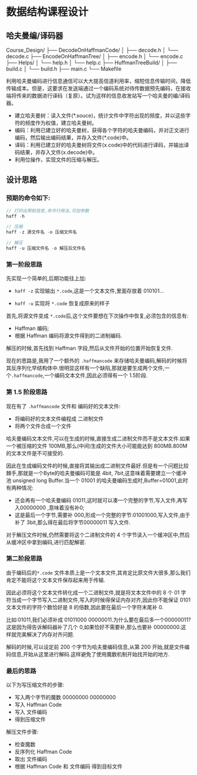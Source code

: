 # 数据结构课程设计
## 哈夫曼编/译码器

Course_Design/
├── DecodeOnHaffmanCode/
│   ├── decode.h
│   └── decode.c
├── EncodeOnHaffmanTree/
│   ├── encode.h
│   └── encode.c
├── Helps/
│   └── help.h
│   └── help.c
├── HuffmanTreeBuild/
│   ├── build.c
│   └── build.h
├── main.c
└── Makefile



利用哈夫曼编码进行信息通信可以大大提高信道利用率，缩短信息传输时间，降低传输成本。但是，这要求在发送端通过一个编码系统对待传数据预先编码，在接收端将传来的数据进行译码（复原）。试为这样的信息收发站写一个哈夫曼的编/译码器。

- 建立哈夫曼树：读入文件(*.souce)，统计文件中字符出现的频度，并以这些字符的频度作为权值，建立哈夫曼树。
- 编码：利用已建立好的哈夫曼树，获得各个字符的哈夫曼编码，并对正文进行编码，然后输出编码结果，并存入文件(*.code)中。
- 译码：利用已建立好的哈夫曼树将文件(x.code)中的代码进行译码，并输出译码结果，并存入文件(x.decode)中。
- 利用位操作，实现文件的压缩与解压。


## 设计思路

### 预期的命令如下:

```c
// 打印出帮助信息,命令行用法,可加参数
haff -h

// 压缩
haff -z 源文件名 -o 压缩文件名

// 解压
haff -u 压缩文件名 -o 解压后文件名
```

### 第一阶段思路
先实现一个简单的,后期功能往上加:
- `haff -z` 实现输出 `*.code`,这是一个文本文件,里面存放着 010101...

- `haff -u` 实现将 `*.code` 恢复成原来的样子


首先,将源文件变成 `*.code`后,这个文件要想在下次操作中恢复,必须包含的信息有:
- Haffman 编码;
- 根据 Haffman 编码将源文件得到的二进制编码.

解压的时候,首先找到 Haffman 字段,然后从文件开始的位置开始恢复文件.

现在的思路是,我用了一个额外的 `.haffmancode` 来存储哈夫曼编码,解码的时候将其反序列化早结构体中.很明显这样有一个缺陷,那就是要生成两个文件,一个`.haffmancode`,一个编码文本文件,因此必须得有一个 1.5阶段.


### 第 1.5 阶段思路
现在有了 `.haffmancode` 文件和 编码好的文本文件:
- 将编码好的文本文件编程成 二进制文件
- 将两个文件合成一个文件

哈夫曼编码文本文件,可以在生成的时候,直接生成二进制文件而不是文本文件.如果一个被压缩的文件 100MB,那么(中间)生成的文件大小可能能达到 800MB.800M的文本文件是不可接受的.

因此在生成编码文件的时候,直接将其输出成二进制文件最好.但是有一个问题比较棘手,那就是一个Byte的哈夫曼编码可能是 4bit, 7bit,这意味着需要建立一个缓冲池 unsigned long Buffer.当一个 01001 的哈夫曼编码生成时,Buffer=01001,此时有两种情况:

- 还会再有一个哈夫曼编码 01011,这时就可以凑一个完整的字节,写入文件,再写入00000000 ,意味着没有补0;
- 这是最后一个字节,需要补 000,形成一个完整的字节:01001000,写入文件,由于补了 3bit,那么得在最后将字节00000011 写入文件.


对于解压文件时候,仍然需要将这个二进制文件的 4 个字节读入一个缓冲区中,然后从缓冲区中拿到编码,进行匹配解密.

### 第二阶段思路

由于编码后的`*.code` 文件本质上是一个文本文件,其肯定比原文件大很多,那么我们肯定不能将这个文本文件保存起来用于传输.

因此必须将这个文本文件转化成一个二进制文件,就是将文本文件中的 8 个 01 字符当成一个字节写入二进制文件,写入的时候得保证内存对齐,因此你不能保证 0101 文本文件的字符个数恰好是 8 的倍数,因此要在最后一个字符末尾补 0.

比如:01011,我们必须补成 01011000 00000011.为什么要在最后多一个00000011? 这是因为得告诉解码器补了几个 0,如果恰好不需要补,那么也要补 00000000.这样就完美解决了内存对齐问题.

解码的时候,可以设定前 200 个字节为哈夫曼编码信息,从第 200 开始,就是文件编码信息,开始从这里进行解码.这样避免了使用魔数机制开始找开始的地方.

### 最后的思路

以下为写压缩文件的步骤:
- 写入两个字节的魔数 00000000 00000000
- 写入 Haffman Code
- 写入 文件编码
- 得到压缩文件

解压文件步骤:
- 检查魔数
- 反序列化 Haffman Code
- 取出 文件编码
- 根据 Haffman Code 和 文件编码 得到目标文件


